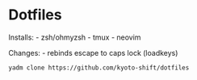 # Dotfiles

Installs:
    - zsh/ohmyzsh
    - tmux
    - neovim

Changes:
    - rebinds escape to caps lock (loadkeys)

```
yadm clone https://github.com/kyoto-shift/dotfiles
```
